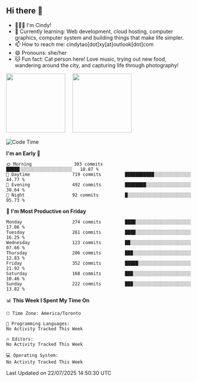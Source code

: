 ## Hi there 👋

<!--
**xinyue296/xinyue296** is a ✨ _special_ ✨ repository because its `README.md` (this file) appears on your GitHub profile.

Here are some ideas to get you started:

- 🔭 I’m currently working on ...
- 🌱 I’m currently learning ...
- 👯 I’m looking to collaborate on ...
- 🤔 I’m looking for help with ...
- 💬 Ask me about ...
- 📫 How to reach me: ...
- 😄 Pronouns: ...
- ⚡ Fun fact: ...
-->
- 👩🏻‍💻 I'm Cindy!
- 🌱 Currently learning: Web development, cloud hosting, computer graphics, computer system and building things that make life simpler.
- 📫 How to reach me: cindytao[dot]xy[at]outlook[dot]com
- 😄 Pronouns: she/her
- 🐱 Fun fact: Cat person here! Love music, trying out new food, wandering around the city, and capturing life through photography!

<!--Github Status: start-->
<div align="left">
  <img height="160em" src="https://github-readme-stats-topaz-two-25.vercel.app/api?username=xinyue296&theme=react&show_icons=true&count_private=true&include_orgs=true&hide=contribs,issues" />
    &nbsp;&nbsp;&nbsp;
  <img height="160em" src="https://github-readme-stats-cindy-taos-projects.vercel.app/api/top-langs/?username=xinyue296&theme=react&count_private=true&include_orgs=true&layout=compact" />
</div>
<!-- Github Status: end-->

<!--START_SECTION:waka-->
![Code Time](http://img.shields.io/badge/Code%20Time-294%20hrs%2036%20mins-blue)

**I'm an Early 🐤** 

```text
🌞 Morning                303 commits         █████░░░░░░░░░░░░░░░░░░░░   18.87 % 
🌆 Daytime                719 commits         ███████████░░░░░░░░░░░░░░   44.77 % 
🌃 Evening                492 commits         ████████░░░░░░░░░░░░░░░░░   30.64 % 
🌙 Night                  92 commits          █░░░░░░░░░░░░░░░░░░░░░░░░   05.73 % 
```
📅 **I'm Most Productive on Friday** 

```text
Monday                   274 commits         ████░░░░░░░░░░░░░░░░░░░░░   17.06 % 
Tuesday                  261 commits         ████░░░░░░░░░░░░░░░░░░░░░   16.25 % 
Wednesday                123 commits         ██░░░░░░░░░░░░░░░░░░░░░░░   07.66 % 
Thursday                 206 commits         ███░░░░░░░░░░░░░░░░░░░░░░   12.83 % 
Friday                   352 commits         █████░░░░░░░░░░░░░░░░░░░░   21.92 % 
Saturday                 168 commits         ███░░░░░░░░░░░░░░░░░░░░░░   10.46 % 
Sunday                   222 commits         ███░░░░░░░░░░░░░░░░░░░░░░   13.82 % 
```


📊 **This Week I Spent My Time On** 

```text
🕑︎ Time Zone: America/Toronto

💬 Programming Languages: 
No Activity Tracked This Week

🔥 Editors: 
No Activity Tracked This Week

💻 Operating System: 
No Activity Tracked This Week
```


 Last Updated on 22/07/2025 14:50:30 UTC
<!--END_SECTION:waka-->
